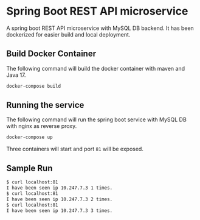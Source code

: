 # Spring Boot REST API microservice

A spring boot REST API microservice with MySQL DB backend. It has been dockerized for easier build and local deployment.

## Build Docker Container

The following command will build the docker container with maven and Java 17.

``` bash
docker-compose build
```

## Running the service

The following command will run the spring boot service with MySQL DB with nginx as reverse proxy.

``` bash
docker-compose up
```

Three containers will start and port `81` will be exposed.

## Sample Run

``` bash
$ curl localhost:81
I have been seen ip 10.247.7.3 1 times.
$ curl localhost:81
I have been seen ip 10.247.7.3 2 times.
$ curl localhost:81
I have been seen ip 10.247.7.3 3 times.
```
